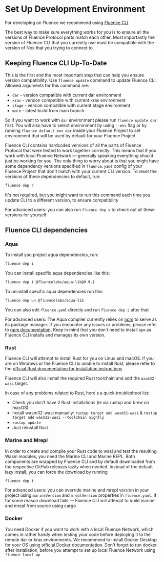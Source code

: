 # Set Up Development Environment

For developing on Fluence we recommend using [Fluence CLI](https://github.com/fluencelabs/fluence-cli)

The best way to make sure everything works for you is to ensure all the versions of Fluence Protocol parts match each other. Most importantly the version of Fluence CLI that you currently use must be compatible with the version of Nox that you trying to connect to

## Keeping Fluence CLI Up-To-Date

This is the first and the most important step that can help you ensure version compatibility. Use `fluence update` command to update Fluence CLI. Allowed arguments for this command are:

- `dar` - version compatible with current dar environment
- `kras` - version compatible with current kras environment
- `stage` - version compatible with current stage environment
- `main` - latest build from main branch

So if you want to work with `dar` environment please run `fluence update dar` first. You will also have to select environment by using `--env` flag or by running `fluence default env dar` inside your Fluence Project to set environment that will be used by default for your Fluence Project

Fluence CLI contains hardcoded versions of all the parts of Fluence Protocol that were tested to work together correctly. This means that if you work with local Fluence Network — generally speaking everything should just be working for you. The only thing to worry about is that you might have some dependency versions specified in `fluence.yaml` config of your Fluence Project that don't match with your current CLI version. To reset the versions of these dependencies to default, run:

```sh
fluence dep r
```

It's not required, but you might want to run this command each time you update CLI to a different version, to ensure compatibility

For advanced users: you can also run `fluence dep v` to check out all these versions for yourself

## Fluence CLI dependencies

### Aqua

To install you project aqua dependencies, run:

```sh
fluence dep i
```

You can install specific aqua dependencies like this:

```sh
fluence dep i @fluencelabs/aqua-lib@0.9.1
```

To uninstall specific aqua dependencies run this:

```sh
fluence dep un @fluencelabs/aqua-lib
```

You can also edit `fluence.yaml` directly and run `fluence dep i` after that

For advanced users: The Aqua compiler currently relies on [npm](https://www.npmjs.com/) to serve as its package manager. If you encounter any issues or problems, please refer to [npm documentation](https://docs.npmjs.com/). Keep in mind that you don't need to install `npm` as Fluence CLI installs and manages its own version.

### Rust

Fluence CLI will attempt to install Rust for you on Linux and macOS. If you are on Windows or the Fluence CLI is unable to install Rust, please refer to the [official Rust documentation for installation instructions](https://www.rust-lang.org/tools/install)

Fluence CLI will also install the required Rust toolchain and add the `wasm32-wasi` target.

In case of any problems related to Rust, here's a quick troubleshoot list:
- Check you don't have 2 Rust installations (ie via rustup and brew on macOS)
- Install wasm32-wasi manually: `rustup target add wasm32-wasi` & `rustup target add wasm32-wasi --toolchain nightly`
- `rustup update`
- Just reinstall Rust

### Marine and Mrepl

In order to create and compile your Rust code to wasi and test the resulting Wasm modules, you need the Marine CLI and Marine REPL. Both components are wrapped by Fluence CLI and by default downloaded from the respective GitHub releases lazily when needed. Instead of the default lazy install, you can force the download by running

```sh
fluence dep i
```

For advanced users: you can override marine and mrepl version in your project using `marineVersion` and `mreplVersion` properties in `fluence.yaml`. If for some reason download fails — Fluence CLI will attempt to build marine and mrepl from source using cargo 

### Docker

You need Docker if you want to work with a local Fluence Network, which comes in rather handy when testing your code before deploying it to the remote dar or kras environments. We recommend to install Docker Desktop for your OS using [official Docker documentation](https://docs.docker.com/desktop/). Don't forget to run docker after installation, before you attempt to set up local Fluence Network using `fluence local up`
